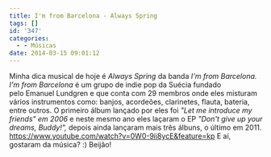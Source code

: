 ```yaml
---
title: I'm from Barcelona - Always Spring
tags: []
id: '347'
categories:
  - - Músicas
date: 2014-03-15 09:01:12
---
```


Minha dica musical de hoje é _Always Spring_ da banda _I'm from Barcelona._ _I'm from Barcelona_ é um grupo de indie pop da Suécia fundado pelo Emanuel Lundgren e que conta com 29 membros onde eles misturam vários instrumentos como: banjos, acordeões, clarinetes, flauta, bateria, entre outros. O primeiro álbum lançado por eles foi _"Let me introduce my friends" em 2006_ e neste mesmo ano eles laçaram o EP _"Don't give up your dreams, Buddy!",_ depois ainda lançaram mais três álbuns, o último em 2011. https://www.youtube.com/watch?v=0W0-9ii8ycE&feature=kp E aí, gostaram da música? :) Beijão!